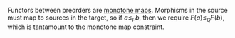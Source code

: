 Functors between preorders are [monotone maps](/docs/math/defs/monotone_map.qmd). 
Morphisms in the source must map to sources in the target, so if $a \leq_P b$, 
then we require $F(a) \leq_Q F(b)$, which is tantamount to the monotone map 
constraint.